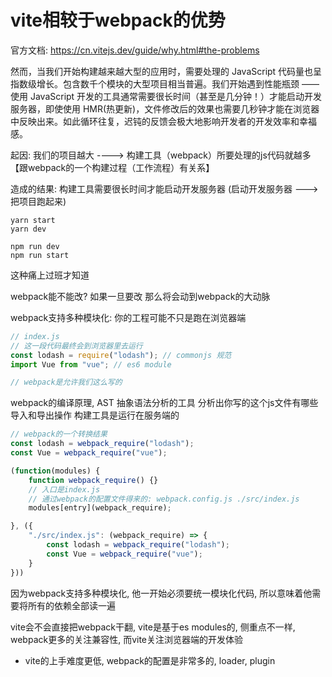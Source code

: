 # vite相较于webpack的优势

官方文档: https://cn.vitejs.dev/guide/why.html#the-problems

然而，当我们开始构建越来越大型的应用时，需要处理的 JavaScript 代码量也呈指数级增长。包含数千个模块的大型项目相当普遍。我们开始遇到性能瓶颈 —— 使用 JavaScript 开发的工具通常需要很长时间（甚至是几分钟！）才能启动开发服务器，即使使用 HMR(热更新)，文件修改后的效果也需要几秒钟才能在浏览器中反映出来。如此循环往复，迟钝的反馈会极大地影响开发者的开发效率和幸福感。


起因: 我们的项目越大 ----> 构建工具（webpack）所要处理的js代码就越多 【跟webpack的一个构建过程（工作流程）有关系】

造成的结果: 构建工具需要很长时间才能启动开发服务器 (启动开发服务器 ---> 把项目跑起来)
```
yarn start
yarn dev

npm run dev 
npm run start
```

这种痛上过班才知道 

webpack能不能改? 如果一旦要改 那么将会动到webpack的大动脉

webpack支持多种模块化: 你的工程可能不只是跑在浏览器端

```js
// index.js
// 这一段代码最终会到浏览器里去运行
const lodash = require("lodash"); // commonjs 规范
import Vue from "vue"; // es6 module

// webpack是允许我们这么写的
```

webpack的编译原理, AST 抽象语法分析的工具 分析出你写的这个js文件有哪些导入和导出操作
构建工具是运行在服务端的 

```js
// webpack的一个转换结果
const lodash = webpack_require("lodash");
const Vue = webpack_require("vue");
```

```js
(function(modules) {
    function webpack_require() {}
    // 入口是index.js
    // 通过webpack的配置文件得来的: webpack.config.js ./src/index.js
    modules[entry](webpack_require);

}, ({
    "./src/index.js": (webpack_require) => {
        const lodash = webpack_require("lodash");
        const Vue = webpack_require("vue");
    }
}))
```

因为webpack支持多种模块化, 他一开始必须要统一模块化代码, 所以意味着他需要将所有的依赖全部读一遍


vite会不会直接把webpack干翻, vite是基于es modules的, 侧重点不一样, webpack更多的关注兼容性, 而vite关注浏览器端的开发体验

- vite的上手难度更低, webpack的配置是非常多的, loader, plugin

